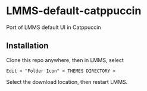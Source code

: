 # LMMS-default-catppuccin
Port of LMMS default UI in Catppuccin

## Installation 

Clone this repo anywhere, then in LMMS, select 

`Edit > "Folder Icon" > THEMES DIRECTORY > `

Select the download location, then restart LMMS.
